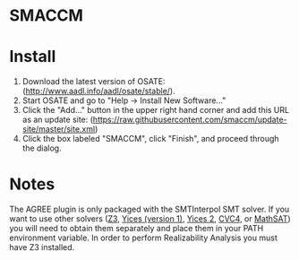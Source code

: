 SMACCM
======

Install
=====
1. Download the latest version of OSATE: (http://www.aadl.info/aadl/osate/stable/).
2. Start OSATE and go to "Help -> Install New Software..."
3. Click the "Add..." button in the upper right hand corner and add this URL as an update site: (https://raw.githubusercontent.com/smaccm/update-site/master/site.xml)
4. Click the box labeled "SMACCM", click "Finish", and proceed through the dialog.

Notes
=====
The AGREE plugin is only packaged with the SMTInterpol SMT solver. If you want to use other solvers ([Z3](https://github.com/Z3Prover/z3),
[Yices (version 1)](http://yices.csl.sri.com/download-yices1.shtml), 
[Yices 2](http://yices.csl.sri.com/index.shtml),
[CVC4](http://cvc4.cs.nyu.edu/web/), or
[MathSAT](http://mathsat.fbk.eu/)) you will need to obtain them separately and place them in your PATH environment variable.  In order to perform Realizability Analysis you must have Z3 installed.

